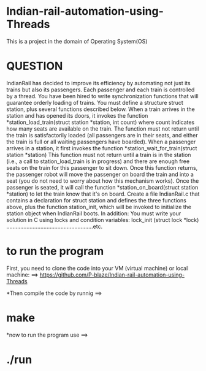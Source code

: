 # Indian-rail-automation-using-Threads
This is a project in the domain of Operating System(OS)

# QUESTION  #

IndianRail has decided to improve its efficiency by automating not just its trains but also
its passengers. Each passenger and each train is controlled by a thread. You have been hired
to write synchronization functions that will guarantee orderly loading of trains. You must
define a structure struct station, plus several functions described below.
When a train arrives in the station and has opened its doors, it invokes the function
*station_load_train(struct station *station, int count) 
where count indicates how many seats are available on the train. The function must not return
until the train is satisfactorily loaded (all passengers are in their seats, and either the train is
full or all waiting passengers have boarded).
When a passenger arrives in a station, it first invokes the function
*station_wait_for_train(struct station *station)
This function must not return until a train is in the station (i.e., a call to station_load_train is
in progress) and there are enough free seats on the train for this passenger to sit down. Once
this function returns, the passenger robot will move the passenger on board the train and into
a seat (you do not need to worry about how this mechanism works). Once the passenger is
seated, it will call the function
*station_on_board(struct station *station)
to let the train know that it's on board.
Create a file IndianRail.c that contains a declaration for struct station and defines the three
functions above, plus the function station_init, which will be invoked to initialize the station
object when IndianRail boots. In addition:
You must write your solution in C using locks and condition variables:
lock_init (struct lock *lock)
........................................................etc.


# to run the program
First, you need to clone the code into your VM (virtual machine) or local machine: 
==> https://github.com/P-blaze/Indian-rail-automation-using-Threads

*Then compile the code by runnig ==>
# make

*now to run the program use ==>
# ./run



